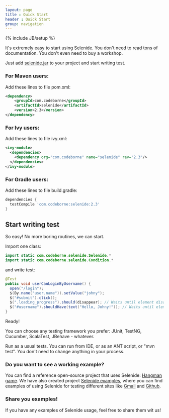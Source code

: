 ```yaml
---
layout: page
title : Quick Start
header : Quick Start
group: navigation
---
```

{% include JB/setup %}

It's extremely easy to start using Selenide. You don't need to read tons of documentation. You don't even need to buy a workshop.

Just add <a href="http://search.maven.org/remotecontent?filepath=com/codeborne/selenide/2.3/selenide-2.3.jar">selenide.jar</a> to your project and start writing test.

### For Maven users:

Add these lines to file pom.xml:

```xml
<dependency>
    <groupId>com.codeborne</groupId>
    <artifactId>selenide</artifactId>
    <version>2.3</version>
</dependency>
```

### For Ivy users:

Add these lines to file ivy.xml:

```xml
<ivy-module>
  <dependencies>
    <dependency org="com.codeborne" name="selenide" rev="2.3"/>
  </dependencies>
</ivy-module>
```

### For Gradle users:

Add these lines to file build.gradle:

```groovy
dependencies {
  testCompile 'com.codeborne:selenide:2.3'
}
```

## Start writing test

So easy! No more boring routines, we can start.

Import one class:

```java
import static com.codeborne.selenide.Selenide.*
import static com.codeborne.selenide.Condition.*
```

and write test:

```java
@Test
public void userCanLoginByUsername() {
  open("/login");
  $(By.name("user.name")).setValue("johny");
  $("#submit").click();
  $(".loading_progress").should(disappear); // Waits until element disappears
  $("#username").shouldHave(text("Hello, Johny!")); // Waits until element gets text
}
```

Ready!

You can choose any testing framework you prefer: JUnit, TestNG, Cucumber, ScalaTest, JBehave - whatever.

Run as a usual tests. You can run from IDE, or as an ANT script, or "mvn test". You don't need to change anything in your process.


### Do you want to see a working example?

You can find a reference open-source project that uses Selenide: [Hangman game](https://github.com/asolntsev/hangman/blob/master/test/uitest/selenide/HangmanSpec.java).
We have also created project [Selenide examples](https://github.com/codeborne/selenide_examples), where you can find examples of using Selenide
for testing different sites like [Gmail](https://github.com/codeborne/selenide_examples/tree/master/gmail/test/org/selenide/examples/gmail) and
[Github](https://github.com/codeborne/selenide_examples/tree/master/github/test/org/selenide/examples/github).


### Share you examples!

If you have any examples of Selenide usage, feel free to share them wit us!